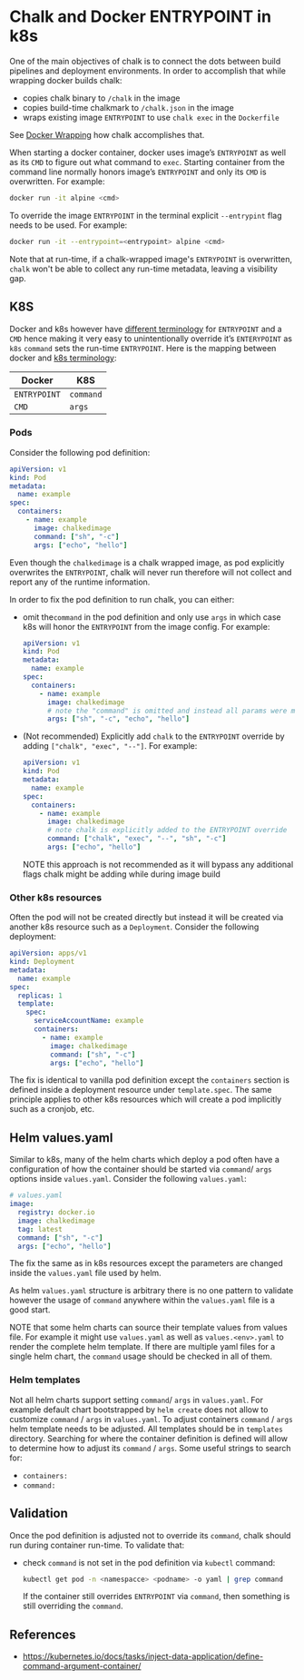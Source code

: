 # Chalk and Docker ENTRYPOINT in k8s

One of the main objectives of chalk is to connect the dots between build
pipelines and deployment environments. In order to accomplish that while
wrapping docker builds chalk:

- copies chalk binary to `/chalk` in the image
- copies build-time chalkmark to `/chalk.json` in the image
- wraps existing image `ENTRYPOINT` to use `chalk exec` in the `Dockerfile`

See [Docker Wrapping](./docker-wrapping.md) how chalk accomplishes that.

When starting a docker container, docker uses image’s `ENTRYPOINT` as well
as its `CMD` to figure out what command to `exec`. Starting container from
the command line normally honors image’s `ENTRYPOINT` and only its `CMD` is
overwritten. For example:

```bash
docker run -it alpine <cmd>
```

To override the image `ENTRYPOINT` in the terminal explicit `--entrypint` flag
needs to be used. For example:

```bash
docker run -it --entrypoint=<entrypoint> alpine <cmd>
```

Note that at run-time, if a chalk-wrapped image's `ENTRYPOINT` is overwritten,
`chalk` won't be able to collect any run-time metadata, leaving a visibility
gap.

## K8S

Docker and k8s however have
[different terminology](https://kubernetes.io/docs/tasks/inject-data-application/define-command-argument-container/)
for `ENTRYPOINT` and a `CMD` hence making it very easy to
unintentionally override it’s `ENTERYPOINT` as `k8s` `command` sets
the run-time `ENTRYPOINT`. Here is the mapping between docker and
[k8s terminology](https://kubernetes.io/docs/tasks/inject-data-application/define-command-argument-container/):

| Docker       | K8S       |
| ------------ | --------- |
| `ENTRYPOINT` | `command` |
| `CMD`        | `args`    |

### Pods

Consider the following pod definition:

```yaml
apiVersion: v1
kind: Pod
metadata:
  name: example
spec:
  containers:
    - name: example
      image: chalkedimage
      command: ["sh", "-c"]
      args: ["echo", "hello"]
```

Even though the `chalkedimage` is a chalk wrapped image, as pod explicitly
overwrites the `ENTRYPOINT`, chalk will never run therefore will not collect
and report any of the runtime information.

In order to fix the pod definition to run chalk, you can either:

- omit the`command` in the pod definition and only use `args` in which case k8s
  will honor the `ENTRYPOINT` from the image config. For example:

  ```yaml
  apiVersion: v1
  kind: Pod
  metadata:
    name: example
  spec:
    containers:
      - name: example
        image: chalkedimage
        # note the "command" is omitted and instead all params were moved to "args"
        args: ["sh", "-c", "echo", "hello"]
  ```

- (Not recommended) Explicitly add `chalk` to the `ENTRYPOINT` override by
  adding `["chalk", "exec", "--"]`. For example:

  ```yaml
  apiVersion: v1
  kind: Pod
  metadata:
    name: example
  spec:
    containers:
      - name: example
        image: chalkedimage
        # note chalk is explicitly added to the ENTRYPOINT override
        command: ["chalk", "exec", "--", "sh", "-c"]
        args: ["echo", "hello"]
  ```

  NOTE this approach is not recommended as it will bypass any additional flags
  chalk might be adding while during image build

### Other k8s resources

Often the pod will not be created directly but instead it will be created via
another k8s resource such as a `Deployment`. Consider the following deployment:

```yaml
apiVersion: apps/v1
kind: Deployment
metadata:
  name: example
spec:
  replicas: 1
  template:
    spec:
      serviceAccountName: example
      containers:
        - name: example
          image: chalkedimage
          command: ["sh", "-c"]
          args: ["echo", "hello"]
```

The fix is identical to vanilla pod definition except the `containers` section
is defined inside a deployment resource under `template.spec`. The same
principle applies to other k8s resources which will create a pod implicitly
such as a cronjob, etc.

## Helm values.yaml

Similar to k8s, many of the helm charts which deploy a pod often have a
configuration of how the container should be started via `command`/ `args`
options inside `values.yaml`. Consider the following `values.yaml`:

```yaml
# values.yaml
image:
  registry: docker.io
  image: chalkedimage
  tag: latest
  command: ["sh", "-c"]
  args: ["echo", "hello"]
```

The fix the same as in k8s resources except the parameters are changed inside
the `values.yaml` file used by helm.

As helm `values.yaml` structure is arbitrary there is no one pattern to
validate however the usage of `command` anywhere within the `values.yaml` file
is a good start.

NOTE that some helm charts can source their template values from values file.
For example it might use `values.yaml` as well as `values.<env>.yaml` to render
the complete helm template. If there are multiple yaml files for a single helm
chart, the `command` usage should be checked in all of them.

### Helm templates

Not all helm charts support setting `command`/ `args` in `values.yaml`. For
example default chart bootstrapped by `helm create` does not allow to customize
`command` / `args` in `values.yaml`. To adjust containers `command` / `args`
helm template needs to be adjusted. All templates should be in `templates`
directory. Searching for where the container definition is defined will allow
to determine how to adjust its `command` / `args`. Some useful strings to
search for:

- `containers:`
- `command:`

## Validation

Once the pod definition is adjusted not to override its `command`, chalk should
run during container run-time. To validate that:

- check `command` is not set in the pod definition via `kubectl` command:

  ```bash
  kubectl get pod -n <namespacce> <podname> -o yaml | grep command
  ```

  If the container still overrides `ENTRYPOINT` via `command`, then something
  is still overriding the `command`.

## References

- https://kubernetes.io/docs/tasks/inject-data-application/define-command-argument-container/
